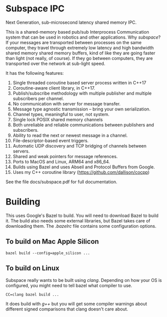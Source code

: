 # Subspace IPC
Next Generation, sub-microsecond latency shared memory IPC.

This is a shared-memory based pub/sub Interprocess Communication system that can be used
in robotics and other applications.  Why *subspace*?  If your messages are transported
between processes on the same computer, they travel through extremely low latency
and high bandwidth shared memory shared memory buffers, kind of like they are going
faster than light (not really, of course).  If they go between computers, they are
transported over the network at sub-light speed.

It has the following features:

1.	Single threaded coroutine based server process written in C++17
1.	Coroutine-aware client library, in C++17.
1.	Publish/subscribe methodology with multiple publisher and multiple subscribers per channel.
1.	No communication with server for message transfer.
1.	Message type agnostic transmission – bring your own serialization.
1.  Channel types, meaningful to user, not system.
1.	Single lock POSIX shared memory channels
1.	Both unreliable and reliable communications between publishers and subscribers.
1.	Ability to read the next or newest message in a channel.
1.	File-descriptor-based event triggers.
1.	Automatic UDP discovery and TCP bridging of channels between servers.
1.	Shared and weak pointers for message references.
1.	Ports to MacOS and Linux, ARM64 and x86_64.
1.	Builds using Bazel and uses Abseil and Protocol Buffers from Google.
1.	Uses my C++ coroutine library (https://github.com/dallison/cocpp)

See the file docs/subspace.pdf for full documentation.

# Building
This uses Google's Bazel to build.  You will need to download Bazel to build it.
The build also needs some external libraries, but Bazel takes care of downloading them.
The *.bazelrc* file contains some configuration options.

## To build on Mac Apple Silicon
```
bazel build --config=apple_silicon ...
```

## To build on Linux
Subspace really wants to be built using *clang*.  Depending on how your OS is configured, you
might need to tell bazel what compiler to use.

```
CC=clang bazel build ...
```

It does build with *g++* but you will get some compiler warnings about different signed comparisons
that clang doesn't care about.

